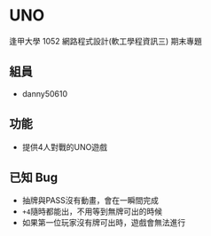 # UNO

逢甲大學 1052 網路程式設計(軟工學程資訊三) 期末專題

## 組員
* danny50610

## 功能
* 提供4人對戰的UNO遊戲

## 已知 Bug
* 抽牌與PASS沒有動畫，會在一瞬間完成
* `+4`隨時都能出，不用等到無牌可出的時候
* 如果第一位玩家沒有牌可出時，遊戲會無法進行
